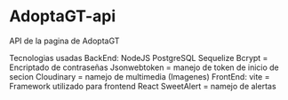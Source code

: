 # AdoptaGT-api
API de la pagina de AdoptaGT


Tecnologias usadas
BackEnd:
  NodeJS
  PostgreSQL
  Sequelize
  Bcrypt = Encriptado de contraseñas
  Jsonwebtoken = manejo de token de inicio de secion
  Cloudinary = namejo de multimedia (Imagenes)
FrontEnd:
  vite = Framework utilizado para frontend
  React
  SweetAlert = namejo de alertas
